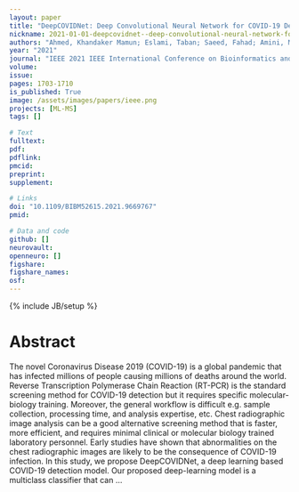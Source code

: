 ```yaml
---
layout: paper
title: "DeepCOVIDNet: Deep Convolutional Neural Network for COVID-19 Detection from Chest Radiographic Images"
nickname: 2021-01-01-deepcovidnet--deep-convolutional-neural-network-for-covid-19-detection-from-chest-radiographic-images
authors: "Ahmed, Khandaker Mamun; Eslami, Taban; Saeed, Fahad; Amini, M Hadi; "
year: "2021"
journal: "IEEE 2021 IEEE International Conference on Bioinformatics and Biomedicine (BIBM)"
volume: 
issue:
pages: 1703-1710
is_published: True
image: /assets/images/papers/ieee.png
projects: [ML-MS]
tags: []

# Text
fulltext:
pdf:
pdflink:
pmcid:
preprint: 
supplement:

# Links
doi: "10.1109/BIBM52615.2021.9669767"
pmid:

# Data and code
github: []
neurovault:
openneuro: []
figshare:
figshare_names:
osf:
---
```

{% include JB/setup %}

# Abstract

The novel Coronavirus Disease 2019 (COVID-19) is a global pandemic that has infected millions of people causing millions of deaths around the world. Reverse Transcription Polymerase Chain Reaction (RT-PCR) is the standard screening method for COVID-19 detection but it requires specific molecular-biology training. Moreover, the general workflow is difficult e.g. sample collection, processing time, and analysis expertise, etc. Chest radiographic image analysis can be a good alternative screening method that is faster, more efficient, and requires minimal clinical or molecular biology trained laboratory personnel. Early studies have shown that abnormalities on the chest radiographic images are likely to be the consequence of COVID-19 infection. In this study, we propose DeepCOVIDNet, a deep learning based COVID-19 detection model. Our proposed deep-learning model is a multiclass classifier that can …
